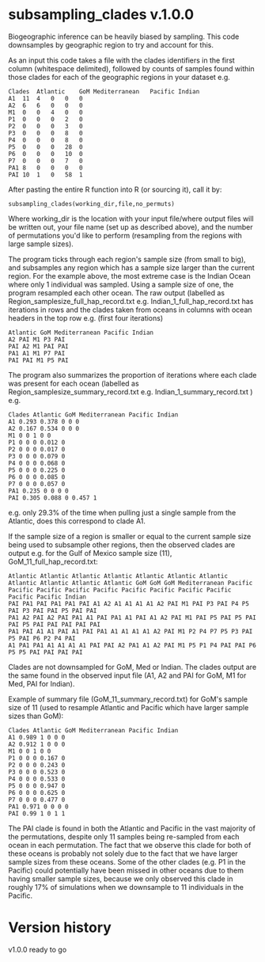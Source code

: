 # subsampling_clades v.1.0.0
Biogeographic inference can be heavily biased by sampling. This code downsamples by geographic region to try and account for this.

As an input this code takes a file with the clades identifiers in the first column (whitespace delimited), followed by counts of samples found within those clades for each of the geographic regions in your dataset e.g.
```
Clades	Atlantic	GoM	Mediterranean	Pacific	Indian
A1	11	4	0	0	0
A2	6	6	0	0	0
M1	0	0	4	0	0
P1	0	0	0	2	0
P2	0	0	0	3	0
P3	0	0	0	8	0
P4	0	0	0	8	0
P5	0	0	0	28	0
P6	0	0	0	10	0
P7	0	0	0	7	0
PA1	8	0	0	0	0
PAI	10	1	0	58	1
```

After pasting the entire R function into R (or sourcing it), call it by:
```
subsampling_clades(working_dir,file,no_permuts)
```
Where working_dir is the location with your input file/where output files will be written out, your file name (set up as described above), and the number of permutations you'd like to perform (resampling from the regions with large sample sizes).

The program ticks through each region's sample size (from small to big), and subsamples any region which has a sample size larger than the current region. For the example above, the most extreme case is the Indian Ocean where only 1 individual was sampled. Using a sample size of one, the program resampled each other ocean. The raw output (labelled as Region_samplesize_full_hap_record.txt e.g. Indian_1_full_hap_record.txt has iterations in rows and the clades taken from oceans in columns with ocean headers in the top row e.g. (first four iterations)
```
Atlantic GoM Mediterranean Pacific Indian
A2 PAI M1 P3 PAI
PAI A2 M1 PAI PAI
PA1 A1 M1 P7 PAI
PAI PAI M1 P5 PAI
```
The program also summarizes the proportion of iterations where each clade was present for each ocean (labelled as Region_samplesize_summary_record.txt e.g. Indian_1_summary_record.txt ) e.g.
```
Clades Atlantic GoM Mediterranean Pacific Indian
A1 0.293 0.378 0 0 0
A2 0.167 0.534 0 0 0
M1 0 0 1 0 0
P1 0 0 0 0.012 0
P2 0 0 0 0.017 0
P3 0 0 0 0.079 0
P4 0 0 0 0.068 0
P5 0 0 0 0.225 0
P6 0 0 0 0.085 0
P7 0 0 0 0.057 0
PA1 0.235 0 0 0 0
PAI 0.305 0.088 0 0.457 1
```
e.g. only 29.3% of the time when pulling just a single sample from the Atlantic, does this correspond to clade A1.

If the sample size of a region is smaller or equal to the current sample size being used to subsample other regions, then the observed clades are output e.g. for the Gulf of Mexico sample size (11), GoM_11_full_hap_record.txt:
```
Atlantic Atlantic Atlantic Atlantic Atlantic Atlantic Atlantic Atlantic Atlantic Atlantic Atlantic GoM GoM GoM Mediterranean Pacific Pacific Pacific Pacific Pacific Pacific Pacific Pacific Pacific Pacific Pacific Indian
PAI PA1 PAI PA1 PA1 PAI A1 A2 A1 A1 A1 A1 A2 PAI M1 PAI P3 PAI P4 P5 PAI P3 PAI PAI P5 PAI PAI
PA1 A2 PAI A2 PAI PA1 A1 PAI PA1 A1 PAI A1 A2 PAI M1 PAI P5 PAI P5 PAI PAI P5 PAI PAI PAI PAI PAI
PA1 PAI A1 A1 PAI A1 PAI PA1 A1 A1 A1 A1 A2 PAI M1 P2 P4 P7 P5 P3 PAI P5 PAI P6 P2 P4 PAI
A1 PA1 PA1 A1 A1 A1 A1 PAI PAI A2 PA1 A1 A2 PAI M1 P5 P1 P4 PAI PAI P6 P5 P5 PAI PAI PAI PAI
```
Clades are not downsampled for GoM, Med or Indian. The clades output are the same found in the observed input file (A1, A2 and PAI for GoM, M1 for Med, PAI for Indian).

Example of summary file (GoM_11_summary_record.txt) for GoM's sample size of 11 (used to resample Atlantic and Pacific which have larger sample sizes than GoM):
```
Clades Atlantic GoM Mediterranean Pacific Indian
A1 0.989 1 0 0 0
A2 0.912 1 0 0 0
M1 0 0 1 0 0
P1 0 0 0 0.167 0
P2 0 0 0 0.243 0
P3 0 0 0 0.523 0
P4 0 0 0 0.533 0
P5 0 0 0 0.947 0
P6 0 0 0 0.625 0
P7 0 0 0 0.477 0
PA1 0.971 0 0 0 0
PAI 0.99 1 0 1 1
```
The PAI clade is found in both the Atlantic and Pacific in the vast majority of the permutations, despite only 11 samples being re-sampled from each ocean in each permutation. The fact that we observe this clade for both of these oceans is probably not solely due to the fact that we have larger sample sizes from these oceans. Some of the other clades (e.g. P1 in the Pacific) could potentially have been missed in other oceans due to them having smaller sample sizes, because we only observed this clade in roughly 17% of simulations when we downsample to 11 individuals in the Pacific.

# Version history
v1.0.0 ready to go
